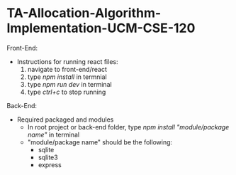 # TA-Allocation-Algorithm-Implementation-UCM-CSE-120

Front-End:
* Instructions for running react files:
    1. navigate to front-end/react
    2. type *npm install* in termnial
    3. type *npm run dev* in terminal
    4. type *ctrl+c* to stop running
    
Back-End:
* Required packaged and modules
    - In root project or back-end folder, type *npm install "module/package name"* in terminal
    - "module/package name" should be the following:
       - sqlite
       - sqlite3
       - express
